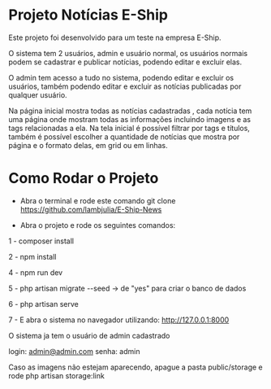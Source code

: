 
# Projeto Notícias E-Ship

Este projeto foi desenvolvido para um teste na empresa E-Ship.

O sistema tem 2 usuários, admin e usuário normal, os usuários normais podem se cadastrar e publicar notícias, podendo editar e excluir elas. 

O admin tem acesso a tudo no sistema, podendo editar e excluir os usuários, também podendo editar e excluir as notícias publicadas por qualquer usuário. 

Na página inicial mostra todas as notícias cadastradas , cada notícia tem uma página onde mostram todas as informações incluindo imagens e as tags relacionadas a ela. Na tela inicial é possível filtrar por tags e títulos, também é possível escolher a quantidade de notícias que mostra por página e o formato delas, em grid ou em linhas.  
# Como Rodar o Projeto

- Abra o terminal e rode este comando
git clone https://github.com/lambjulia/E-Ship-News

- Abra o projeto e rode os seguintes comandos:

1 - composer install

2 - npm install

4 - npm run dev

5 - php artisan migrate --seed -> de "yes" para criar o banco de dados

6 - php artisan serve

7 - E abra o sistema no navegador utilizando: http://127.0.0.1:8000

O sistema ja tem o usuário de admin cadastrado

login: admin@admin.com
senha: admin

Caso as imagens não estejam aparecendo, apague a pasta public/storage e rode php artisan storage:link